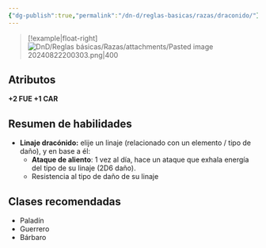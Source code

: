 ```yaml
---
{"dg-publish":true,"permalink":"/dn-d/reglas-basicas/razas/draconido/"}
---
```


>[!example|float-right]
> ![DnD/Reglas básicas/Razas/attachments/Pasted image 20240822200303.png|400](/img/user/DnD/Reglas%20b%C3%A1sicas/Razas/attachments/Pasted%20image%2020240822200303.png)
## Atributos
**+2 FUE +1 CAR**

## Resumen de habilidades
- **Linaje dracónido:** elije un linaje (relacionado con un elemento / tipo de daño), y en base a él:
	- **Ataque de aliento**: 1 vez al día, hace un ataque que exhala energía del tipo de su linaje (2D6 daño).
	- Resistencia al tipo de daño de su linaje

## Clases recomendadas
- Paladín
- Guerrero
- Bárbaro